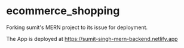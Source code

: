 # ecommerce_shopping
Forking sumit's MERN project to its issue for deployment.

The App is deployed at https://sumit-singh-mern-backend.netlify.app
